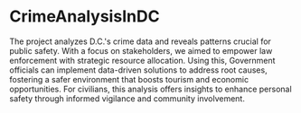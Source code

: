 # CrimeAnalysisInDC

The project analyzes D.C.'s crime data and reveals patterns crucial for public safety. With a focus on stakeholders, we aimed to empower law enforcement with strategic resource allocation. Using this, Government officials can implement data-driven solutions to address root causes, fostering a safer environment that boosts tourism and economic opportunities. For civilians, this analysis offers insights to enhance personal safety through informed vigilance and community involvement.
